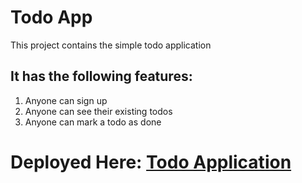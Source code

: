 # Todo App
This project contains the simple todo application 

## It has the following features:
1. Anyone can sign up
2. Anyone can see their existing todos
3. Anyone can mark a todo as done

# Deployed Here: [Todo Application](https://todo-mini-omega.vercel.app/)